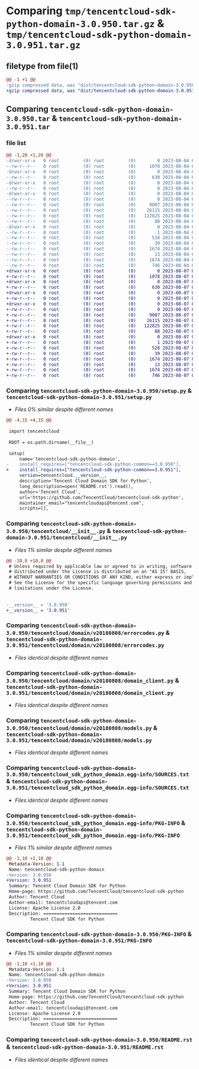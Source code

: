 # Comparing `tmp/tencentcloud-sdk-python-domain-3.0.950.tar.gz` & `tmp/tencentcloud-sdk-python-domain-3.0.951.tar.gz`

## filetype from file(1)

```diff
@@ -1 +1 @@
-gzip compressed data, was "dist/tencentcloud-sdk-python-domain-3.0.950.tar", last modified: Fri Aug  4 00:25:38 2023, max compression
+gzip compressed data, was "dist/tencentcloud-sdk-python-domain-3.0.951.tar", last modified: Mon Aug  7 00:25:26 2023, max compression
```

## Comparing `tencentcloud-sdk-python-domain-3.0.950.tar` & `tencentcloud-sdk-python-domain-3.0.951.tar`

### file list

```diff
@@ -1,20 +1,20 @@
-drwxr-xr-x   0 root         (0) root         (0)        0 2023-08-04 00:25:38.000000 tencentcloud-sdk-python-domain-3.0.950/
--rw-r--r--   0 root         (0) root         (0)     1078 2023-08-04 00:25:38.000000 tencentcloud-sdk-python-domain-3.0.950/setup.py
-drwxr-xr-x   0 root         (0) root         (0)        0 2023-08-04 00:25:38.000000 tencentcloud-sdk-python-domain-3.0.950/tencentcloud/
--rw-r--r--   0 root         (0) root         (0)      630 2023-08-04 00:25:38.000000 tencentcloud-sdk-python-domain-3.0.950/tencentcloud/__init__.py
-drwxr-xr-x   0 root         (0) root         (0)        0 2023-08-04 00:25:38.000000 tencentcloud-sdk-python-domain-3.0.950/tencentcloud/domain/
--rw-r--r--   0 root         (0) root         (0)        0 2023-08-04 00:25:38.000000 tencentcloud-sdk-python-domain-3.0.950/tencentcloud/domain/__init__.py
-drwxr-xr-x   0 root         (0) root         (0)        0 2023-08-04 00:25:38.000000 tencentcloud-sdk-python-domain-3.0.950/tencentcloud/domain/v20180808/
--rw-r--r--   0 root         (0) root         (0)        0 2023-08-04 00:25:38.000000 tencentcloud-sdk-python-domain-3.0.950/tencentcloud/domain/v20180808/__init__.py
--rw-r--r--   0 root         (0) root         (0)     9007 2023-08-04 00:25:38.000000 tencentcloud-sdk-python-domain-3.0.950/tencentcloud/domain/v20180808/errorcodes.py
--rw-r--r--   0 root         (0) root         (0)    26115 2023-08-04 00:25:38.000000 tencentcloud-sdk-python-domain-3.0.950/tencentcloud/domain/v20180808/domain_client.py
--rw-r--r--   0 root         (0) root         (0)   122825 2023-08-04 00:25:38.000000 tencentcloud-sdk-python-domain-3.0.950/tencentcloud/domain/v20180808/models.py
--rw-r--r--   0 root         (0) root         (0)       88 2023-08-04 00:25:38.000000 tencentcloud-sdk-python-domain-3.0.950/setup.cfg
-drwxr-xr-x   0 root         (0) root         (0)        0 2023-08-04 00:25:38.000000 tencentcloud-sdk-python-domain-3.0.950/tencentcloud_sdk_python_domain.egg-info/
--rw-r--r--   0 root         (0) root         (0)        1 2023-08-04 00:25:38.000000 tencentcloud-sdk-python-domain-3.0.950/tencentcloud_sdk_python_domain.egg-info/dependency_links.txt
--rw-r--r--   0 root         (0) root         (0)      528 2023-08-04 00:25:38.000000 tencentcloud-sdk-python-domain-3.0.950/tencentcloud_sdk_python_domain.egg-info/SOURCES.txt
--rw-r--r--   0 root         (0) root         (0)       39 2023-08-04 00:25:38.000000 tencentcloud-sdk-python-domain-3.0.950/tencentcloud_sdk_python_domain.egg-info/requires.txt
--rw-r--r--   0 root         (0) root         (0)     1674 2023-08-04 00:25:38.000000 tencentcloud-sdk-python-domain-3.0.950/tencentcloud_sdk_python_domain.egg-info/PKG-INFO
--rw-r--r--   0 root         (0) root         (0)       13 2023-08-04 00:25:38.000000 tencentcloud-sdk-python-domain-3.0.950/tencentcloud_sdk_python_domain.egg-info/top_level.txt
--rw-r--r--   0 root         (0) root         (0)     1674 2023-08-04 00:25:38.000000 tencentcloud-sdk-python-domain-3.0.950/PKG-INFO
--rw-r--r--   0 root         (0) root         (0)      746 2023-08-04 00:25:38.000000 tencentcloud-sdk-python-domain-3.0.950/README.rst
+drwxr-xr-x   0 root         (0) root         (0)        0 2023-08-07 00:25:26.000000 tencentcloud-sdk-python-domain-3.0.951/
+-rw-r--r--   0 root         (0) root         (0)     1078 2023-08-07 00:25:26.000000 tencentcloud-sdk-python-domain-3.0.951/setup.py
+drwxr-xr-x   0 root         (0) root         (0)        0 2023-08-07 00:25:26.000000 tencentcloud-sdk-python-domain-3.0.951/tencentcloud/
+-rw-r--r--   0 root         (0) root         (0)      630 2023-08-07 00:25:26.000000 tencentcloud-sdk-python-domain-3.0.951/tencentcloud/__init__.py
+drwxr-xr-x   0 root         (0) root         (0)        0 2023-08-07 00:25:26.000000 tencentcloud-sdk-python-domain-3.0.951/tencentcloud/domain/
+-rw-r--r--   0 root         (0) root         (0)        0 2023-08-07 00:25:26.000000 tencentcloud-sdk-python-domain-3.0.951/tencentcloud/domain/__init__.py
+drwxr-xr-x   0 root         (0) root         (0)        0 2023-08-07 00:25:26.000000 tencentcloud-sdk-python-domain-3.0.951/tencentcloud/domain/v20180808/
+-rw-r--r--   0 root         (0) root         (0)        0 2023-08-07 00:25:26.000000 tencentcloud-sdk-python-domain-3.0.951/tencentcloud/domain/v20180808/__init__.py
+-rw-r--r--   0 root         (0) root         (0)     9007 2023-08-07 00:25:26.000000 tencentcloud-sdk-python-domain-3.0.951/tencentcloud/domain/v20180808/errorcodes.py
+-rw-r--r--   0 root         (0) root         (0)    26115 2023-08-07 00:25:26.000000 tencentcloud-sdk-python-domain-3.0.951/tencentcloud/domain/v20180808/domain_client.py
+-rw-r--r--   0 root         (0) root         (0)   122825 2023-08-07 00:25:26.000000 tencentcloud-sdk-python-domain-3.0.951/tencentcloud/domain/v20180808/models.py
+-rw-r--r--   0 root         (0) root         (0)       88 2023-08-07 00:25:26.000000 tencentcloud-sdk-python-domain-3.0.951/setup.cfg
+drwxr-xr-x   0 root         (0) root         (0)        0 2023-08-07 00:25:26.000000 tencentcloud-sdk-python-domain-3.0.951/tencentcloud_sdk_python_domain.egg-info/
+-rw-r--r--   0 root         (0) root         (0)        1 2023-08-07 00:25:26.000000 tencentcloud-sdk-python-domain-3.0.951/tencentcloud_sdk_python_domain.egg-info/dependency_links.txt
+-rw-r--r--   0 root         (0) root         (0)      528 2023-08-07 00:25:26.000000 tencentcloud-sdk-python-domain-3.0.951/tencentcloud_sdk_python_domain.egg-info/SOURCES.txt
+-rw-r--r--   0 root         (0) root         (0)       39 2023-08-07 00:25:26.000000 tencentcloud-sdk-python-domain-3.0.951/tencentcloud_sdk_python_domain.egg-info/requires.txt
+-rw-r--r--   0 root         (0) root         (0)     1674 2023-08-07 00:25:26.000000 tencentcloud-sdk-python-domain-3.0.951/tencentcloud_sdk_python_domain.egg-info/PKG-INFO
+-rw-r--r--   0 root         (0) root         (0)       13 2023-08-07 00:25:26.000000 tencentcloud-sdk-python-domain-3.0.951/tencentcloud_sdk_python_domain.egg-info/top_level.txt
+-rw-r--r--   0 root         (0) root         (0)     1674 2023-08-07 00:25:26.000000 tencentcloud-sdk-python-domain-3.0.951/PKG-INFO
+-rw-r--r--   0 root         (0) root         (0)      746 2023-08-07 00:25:26.000000 tencentcloud-sdk-python-domain-3.0.951/README.rst
```

### Comparing `tencentcloud-sdk-python-domain-3.0.950/setup.py` & `tencentcloud-sdk-python-domain-3.0.951/setup.py`

 * *Files 0% similar despite different names*

```diff
@@ -4,15 +4,15 @@
 
 import tencentcloud
 
 ROOT = os.path.dirname(__file__)
 
 setup(
     name='tencentcloud-sdk-python-domain',
-    install_requires=["tencentcloud-sdk-python-common==3.0.950"],
+    install_requires=["tencentcloud-sdk-python-common==3.0.951"],
     version=tencentcloud.__version__,
     description='Tencent Cloud Domain SDK for Python',
     long_description=open('README.rst').read(),
     author='Tencent Cloud',
     url='https://github.com/TencentCloud/tencentcloud-sdk-python',
     maintainer_email="tencentcloudapi@tencent.com",
     scripts=[],
```

### Comparing `tencentcloud-sdk-python-domain-3.0.950/tencentcloud/__init__.py` & `tencentcloud-sdk-python-domain-3.0.951/tencentcloud/__init__.py`

 * *Files 1% similar despite different names*

```diff
@@ -10,8 +10,8 @@
 # Unless required by applicable law or agreed to in writing, software
 # distributed under the License is distributed on an "AS IS" BASIS,
 # WITHOUT WARRANTIES OR CONDITIONS OF ANY KIND, either express or implied.
 # See the License for the specific language governing permissions and
 # limitations under the License.
 
 
-__version__ = '3.0.950'
+__version__ = '3.0.951'
```

### Comparing `tencentcloud-sdk-python-domain-3.0.950/tencentcloud/domain/v20180808/errorcodes.py` & `tencentcloud-sdk-python-domain-3.0.951/tencentcloud/domain/v20180808/errorcodes.py`

 * *Files identical despite different names*

### Comparing `tencentcloud-sdk-python-domain-3.0.950/tencentcloud/domain/v20180808/domain_client.py` & `tencentcloud-sdk-python-domain-3.0.951/tencentcloud/domain/v20180808/domain_client.py`

 * *Files identical despite different names*

### Comparing `tencentcloud-sdk-python-domain-3.0.950/tencentcloud/domain/v20180808/models.py` & `tencentcloud-sdk-python-domain-3.0.951/tencentcloud/domain/v20180808/models.py`

 * *Files identical despite different names*

### Comparing `tencentcloud-sdk-python-domain-3.0.950/tencentcloud_sdk_python_domain.egg-info/SOURCES.txt` & `tencentcloud-sdk-python-domain-3.0.951/tencentcloud_sdk_python_domain.egg-info/SOURCES.txt`

 * *Files identical despite different names*

### Comparing `tencentcloud-sdk-python-domain-3.0.950/tencentcloud_sdk_python_domain.egg-info/PKG-INFO` & `tencentcloud-sdk-python-domain-3.0.951/tencentcloud_sdk_python_domain.egg-info/PKG-INFO`

 * *Files 1% similar despite different names*

```diff
@@ -1,10 +1,10 @@
 Metadata-Version: 1.1
 Name: tencentcloud-sdk-python-domain
-Version: 3.0.950
+Version: 3.0.951
 Summary: Tencent Cloud Domain SDK for Python
 Home-page: https://github.com/TencentCloud/tencentcloud-sdk-python
 Author: Tencent Cloud
 Author-email: tencentcloudapi@tencent.com
 License: Apache License 2.0
 Description: ============================
         Tencent Cloud SDK for Python
```

### Comparing `tencentcloud-sdk-python-domain-3.0.950/PKG-INFO` & `tencentcloud-sdk-python-domain-3.0.951/PKG-INFO`

 * *Files 1% similar despite different names*

```diff
@@ -1,10 +1,10 @@
 Metadata-Version: 1.1
 Name: tencentcloud-sdk-python-domain
-Version: 3.0.950
+Version: 3.0.951
 Summary: Tencent Cloud Domain SDK for Python
 Home-page: https://github.com/TencentCloud/tencentcloud-sdk-python
 Author: Tencent Cloud
 Author-email: tencentcloudapi@tencent.com
 License: Apache License 2.0
 Description: ============================
         Tencent Cloud SDK for Python
```

### Comparing `tencentcloud-sdk-python-domain-3.0.950/README.rst` & `tencentcloud-sdk-python-domain-3.0.951/README.rst`

 * *Files identical despite different names*

